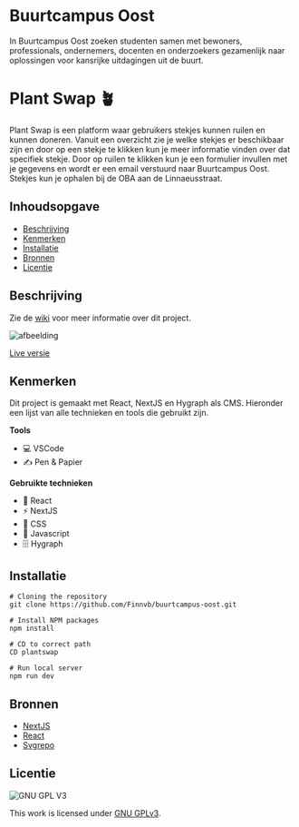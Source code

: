 # Buurtcampus Oost
In Buurtcampus Oost zoeken studenten samen met bewoners, professionals, ondernemers, docenten en onderzoekers gezamenlijk naar oplossingen voor kansrijke uitdagingen uit de buurt.


# Plant Swap 🪴
Plant Swap is een platform waar gebruikers stekjes kunnen ruilen en kunnen doneren. Vanuit een overzicht zie je welke stekjes er beschikbaar zijn en door op een 
stekje te klikken kun je meer informatie vinden over dat specifiek stekje. Door op ruilen te klikken kun je een formulier invullen met je gegevens en 
wordt er een email verstuurd naar Buurtcampus Oost. Stekjes kun je ophalen bij de OBA aan de Linnaeusstraat.


## Inhoudsopgave

  * [Beschrijving](#beschrijving)
  * [Kenmerken](#kenmerken)
  * [Installatie](#installatie)
  * [Bronnen](#bronnen)
  * [Licentie](#licentie)

## Beschrijving

Zie de [wiki](https://github.com/Finnvb/buurtcampus-oost/wiki) voor meer informatie over dit project.

![afbeelding](https://user-images.githubusercontent.com/26089533/228250983-c7faf9e1-4436-4fab-9a41-ca476b079993.png)

[Live versie](https://buurtcampus-oost.vercel.app/)


## Kenmerken

Dit project is gemaakt met React, NextJS en Hygraph als CMS. Hieronder een lijst van alle technieken en tools die gebruikt zijn.

**Tools**

- 💻 VSCode
- ✍️ Pen & Papier

**Gebruikte technieken**

- 🚀 React
- ⚡ NextJS
- 🧁 CSS
- 🦾 Javascript
- 🗄️ Hygraph

## Installatie

```
# Cloning the repository
git clone https://github.com/Finnvb/buurtcampus-oost.git

# Install NPM packages
npm install

# CD to correct path
CD plantswap

# Run local server
npm run dev
```

## Bronnen

- [NextJS](https://vercel.com/docs)
- [React](https://reactjs.org/)
- [Svgrepo](https://www.svgrepo.com/)

## Licentie

![GNU GPL V3](https://www.gnu.org/graphics/gplv3-127x51.png)

This work is licensed under [GNU GPLv3](./LICENSE).
